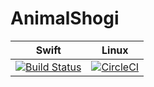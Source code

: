 # AnimalShogi

|                                                                        Swift                                                                        |                                                             Linux                                                             |
| :-------------------------------------------------------------------------------------------------------------------------------------------------: | :---------------------------------------------------------------------------------------------------------------------------: |
| [![Build Status](https://app.bitrise.io/app/10468760101f4adb/status.svg?token=mocPZ4RNbiy6kYGZVzrddA)](https://app.bitrise.io/app/10468760101f4adb) | [![CircleCI](https://circleci.com/gh/akkyie/AnimalShogiSwift.svg?style=svg)](https://circleci.com/gh/akkyie/AnimalShogiSwift) |

